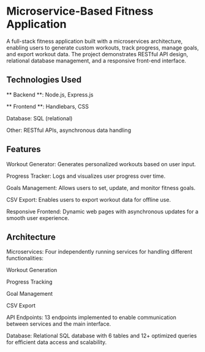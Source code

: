 # Microservice-Based Fitness Application

A full-stack fitness application built with a microservices architecture, enabling users to generate custom workouts, track progress, manage goals, and export workout data. The project demonstrates RESTful API design, relational database management, and a responsive front-end interface.

## Technologies Used

** Backend **: Node.js, Express.js

** Frontend **: Handlebars, CSS

Database: SQL (relational)

Other: RESTful APIs, asynchronous data handling

## Features

Workout Generator: Generates personalized workouts based on user input.

Progress Tracker: Logs and visualizes user progress over time.

Goals Management: Allows users to set, update, and monitor fitness goals.

CSV Export: Enables users to export workout data for offline use.

Responsive Frontend: Dynamic web pages with asynchronous updates for a smooth user experience.

## Architecture

Microservices: Four independently running services for handling different functionalities:

Workout Generation

Progress Tracking

Goal Management

CSV Export

API Endpoints: 13 endpoints implemented to enable communication between services and the main interface.

Database: Relational SQL database with 6 tables and 12+ optimized queries for efficient data access and scalability.
